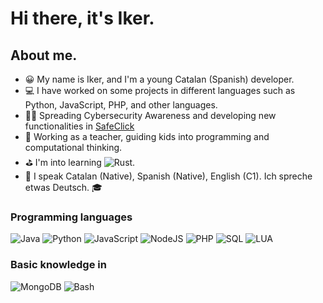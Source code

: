 # Hi there, it's Iker.

## About me.

- 😀 My name is Iker, and I'm a young Catalan (Spanish) developer.
- 💻 I have worked on some projects in different languages such as Python, JavaScript, PHP, and other languages.
- 🧑‍🏫 Spreading Cybersecurity Awareness and developing new functionalities in [SafeClick](https://safeclick.cat/locale/en)
- 📕 Working as a teacher, guiding kids into programming and computational thinking.
- ⛳ I'm into learning ![Rust](https://img.shields.io/badge/-Rust-000?&logo=rust).
- 💬 I speak Catalan (Native), Spanish (Native), English (C1). Ich spreche etwas Deutsch. 🎓

### Programming languages
![Java](https://img.shields.io/badge/-Java-000?&logo=java)
![Python](https://img.shields.io/badge/-Python-000?&logo=Python)
![JavaScript](https://img.shields.io/badge/-JavaScript-000?&logo=JavaScript)
![NodeJS](https://img.shields.io/badge/-NodeJS-000?&logo=node.js)
![PHP](https://img.shields.io/badge/-PHP-000?&logo=php)
![SQL](https://img.shields.io/badge/-SQL-000?&logo=mysql)
![LUA](https://img.shields.io/badge/-Lua-000?&logo=LUA)

### Basic knowledge in
![MongoDB](https://img.shields.io/badge/-MongoDB-000?&logo=mongodb)
![Bash](https://img.shields.io/badge/-Bash-000?&logo=gnu-bash)
